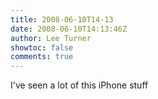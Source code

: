 ```yaml
---
title: 2008-06-10T14-13
date: 2008-06-10T14:13:46Z
author: Lee Turner
showtoc: false
comments: true
---
```


I've seen a lot of this iPhone stuff

